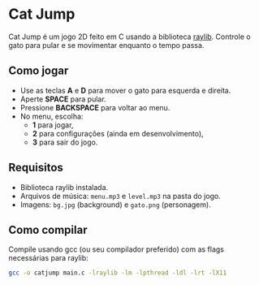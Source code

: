 # Cat Jump

Cat Jump é um jogo 2D feito em C usando a biblioteca [raylib](https://www.raylib.com/). Controle o gato para pular e se movimentar enquanto o tempo passa. 

## Como jogar

- Use as teclas **A** e **D** para mover o gato para esquerda e direita.
- Aperte **SPACE** para pular.
- Pressione **BACKSPACE** para voltar ao menu.
- No menu, escolha:
  - **1** para jogar,
  - **2** para configurações (ainda em desenvolvimento),
  - **3** para sair do jogo.

## Requisitos

- Biblioteca raylib instalada.
- Arquivos de música: `menu.mp3` e `level.mp3` na pasta do jogo.
- Imagens: `bg.jpg` (background) e `gato.png` (personagem).

## Como compilar

Compile usando gcc (ou seu compilador preferido) com as flags necessárias para raylib:

```bash
gcc -o catjump main.c -lraylib -lm -lpthread -ldl -lrt -lX11

